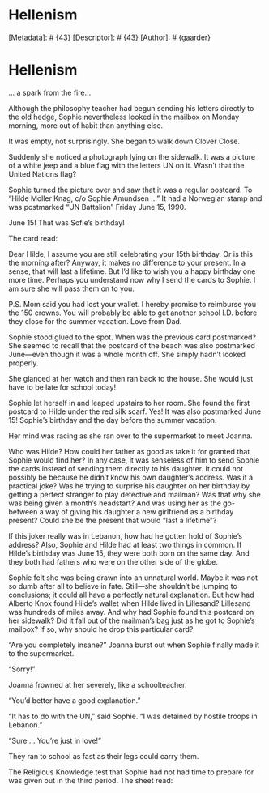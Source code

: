 # Hellenism
[Metadata]: # {43}
[Descriptor]: # {43}
[Author]: # {gaarder}
# Hellenism
... a spark from the fire…



Although the philosophy teacher had begun sending his letters directly to the
old hedge, Sophie nevertheless looked in the mailbox on Monday morning, more
out of habit than anything else.

It was empty, not surprisingly. She began to walk down Clover Close.

Suddenly she noticed a photograph lying on the sidewalk. It was a picture of a
white jeep and a blue flag with the letters UN on it. Wasn’t that the United
Nations flag?

Sophie turned the picture over and saw that it was a regular postcard. To
“Hilde Moller Knag, c/o Sophie Amundsen ...” It had a Norwegian stamp and was
postmarked “UN Battalion” Friday June 15, 1990.

June 15! That was Sofie’s birthday!

The card read:

Dear Hilde, I assume you are still celebrating your 15th birthday. Or is this
the morning after? Anyway, it makes no difference to your present. In a sense,
that will last a lifetime. But I’d like to wish you a happy birthday one more
time. Perhaps you understand now why I send the cards to Sophie. I am sure she
will pass them on to you.

P.S. Mom said you had lost your wallet. I hereby promise to reimburse you the
150 crowns. You will probably be able to get another school I.D. before they
close for the summer vacation. Love from Dad.

Sophie stood glued to the spot. When was the previous card postmarked? She
seemed to recall that the postcard of the beach was also postmarked June—even
though it was a whole month off. She simply hadn’t looked properly.

She glanced at her watch and then ran back to the house. She would just have to
be late for school today!

Sophie let herself in and leaped upstairs to her room. She found the first
postcard to Hilde under the red silk scarf. Yes! It was also postmarked June
15! Sophie’s birthday and the day before the summer vacation.

Her mind was racing as she ran over to the supermarket to meet Joanna.

Who was Hilde? How could her father as good as take it for granted that Sophie
would find her? In any case, it was senseless of him to send Sophie the cards
instead of sending them directly to his daughter. It could not possibly be
because he didn’t know his own daughter’s address. Was it a practical joke? Was
he trying to surprise his daughter on her birthday by getting a perfect
stranger to play detective and mailman? Was that why she was being given a
month’s headstart? And was using her as the go-between a way of giving his
daughter a new girlfriend as a birthday present? Could she be the present that
would “last a lifetime”?

If this joker really was in Lebanon, how had he gotten hold of Sophie’s
address? Also, Sophie and Hilde had at least two things in common. If Hilde’s
birthday was June 15, they were both born on the same day. And they both had
fathers who were on the other side of the globe.

Sophie felt she was being drawn into an unnatural world. Maybe it was not so
dumb after all to believe in fate. Still—she shouldn’t be jumping to
conclusions; it could all have a perfectly natural explanation. But how had
Alberto Knox found Hilde’s wallet when Hilde lived in Lillesand? Lillesand was
hundreds of miles away. And why had Sophie found this postcard on her sidewalk?
Did it fall out of the mailman’s bag just as he got to Sophie’s mailbox? If so,
why should he drop this particular card?

“Are you completely insane?” Joanna burst out when Sophie finally made it to
the supermarket.

“Sorry!”

Joanna frowned at her severely, like a schoolteacher.

“You’d better have a good explanation.”

“It has to do with the UN,” said Sophie. “I was detained by hostile troops in
Lebanon.”

“Sure ... You’re just in love!”

They ran to school as fast as their legs could carry them.

The Religious Knowledge test that Sophie had not had time to prepare for was
given out in the third period. The sheet read:

